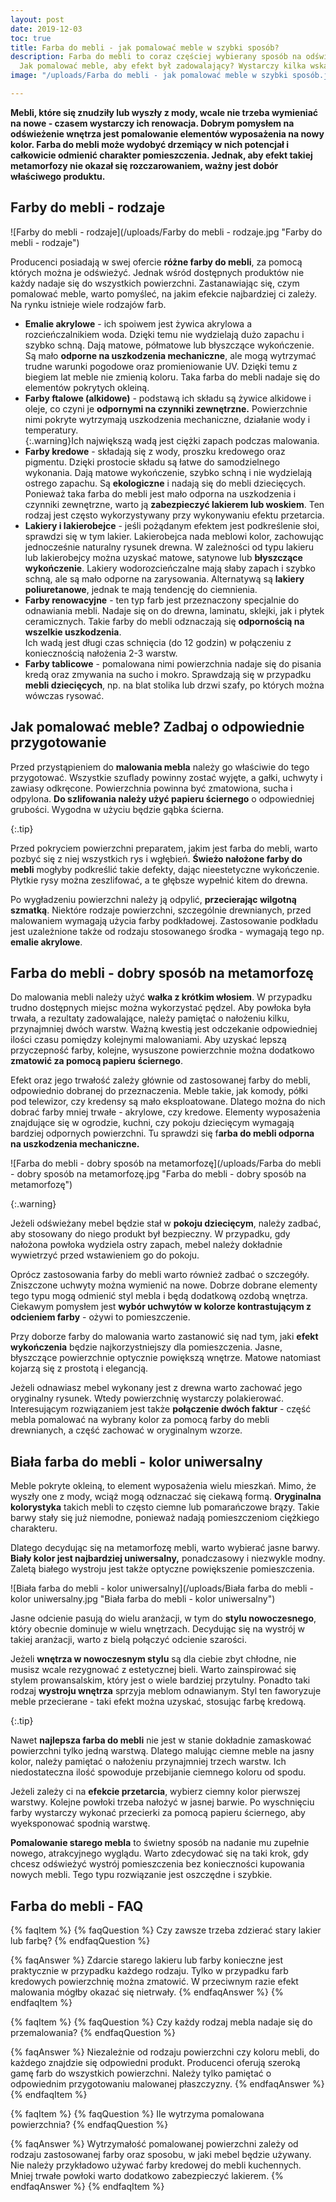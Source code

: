 ```yaml
---
layout: post
date: 2019-12-03
toc: true
title: Farba do mebli - jak pomalować meble w szybki sposób?
description: Farba do mebli to coraz częściej wybierany sposób na odświeżenie pomieszczenia.
  Jak pomalować meble, aby efekt był zadowalający? Wystarczy kilka wskazówek!
image: "/uploads/Farba do mebli - jak pomalować meble w szybki sposób.jpg"

---
```

**Mebli, które się znudziły lub wyszły z mody, wcale nie trzeba wymieniać na nowe - czasem wystarczy ich renowacja. Dobrym pomysłem na odświeżenie wnętrza jest pomalowanie elementów wyposażenia na nowy kolor. Farba do mebli może wydobyć drzemiący w nich potencjał i całkowicie odmienić charakter pomieszczenia. Jednak, aby efekt takiej metamorfozy nie okazał się rozczarowaniem, ważny jest dobór właściwego produktu.**

## Farby do mebli - rodzaje

![Farby do mebli - rodzaje](/uploads/Farby do mebli - rodzaje.jpg "Farby do mebli - rodzaje")

Producenci posiadają w swej ofercie **różne farby do mebli**, za pomocą których można je odświeżyć. Jednak wśród dostępnych produktów nie każdy nadaje się do wszystkich powierzchni. Zastanawiając się, czym pomalować meble, warto pomyśleć, na jakim efekcie najbardziej ci zależy. Na rynku istnieje wiele rodzajów farb.

* **Emalie akrylowe** - ich spoiwem jest żywica akrylowa a rozcieńczalnikiem woda. Dzięki temu nie wydzielają dużo zapachu i szybko schną. Dają matowe, półmatowe lub błyszczące wykończenie. Są mało **odporne na uszkodzenia mechaniczne**, ale mogą wytrzymać trudne warunki pogodowe oraz promieniowanie UV. Dzięki temu z biegiem lat meble nie zmienią koloru. Taka farba do mebli nadaje się do elementów pokrytych okleiną.
* **Farby ftalowe (alkidowe)** - podstawą ich składu są żywice alkidowe i oleje, co czyni je **odpornymi na czynniki zewnętrzne.** Powierzchnie nimi pokryte wytrzymają uszkodzenia mechaniczne, działanie wody i temperatury.   
  {:.warning}Ich największą wadą jest ciężki zapach podczas malowania.
* **Farby kredowe** - składają się z wody, proszku kredowego oraz pigmentu. Dzięki prostocie składu są łatwe do samodzielnego wykonania. Dają matowe wykończenie, szybko schną i nie wydzielają ostrego zapachu. Są **ekologiczne** i nadają się do mebli dziecięcych. Ponieważ taka farba do mebli jest mało odporna na uszkodzenia i czynniki zewnętrzne, warto ją **zabezpieczyć lakierem lub woskiem**. Ten rodzaj jest często wykorzystywany przy wykonywaniu efektu przetarcia.
* **Lakiery i lakierobejce** - jeśli pożądanym efektem jest podkreślenie słoi, sprawdzi się w tym lakier. Lakierobejca nada meblowi kolor, zachowując jednocześnie naturalny rysunek drewna. W zależności od typu lakieru lub lakierobejcy można uzyskać matowe, satynowe lub **błyszczące wykończenie**. Lakiery wodorozcieńczalne mają słaby zapach i szybko schną, ale są mało odporne na zarysowania. Alternatywą są **lakiery poliuretanowe**, jednak te mają tendencję do ciemnienia.
* **Farby renowacyjne** - ten typ farb jest przeznaczony specjalnie do odnawiania mebli. Nadaje się on do drewna, laminatu, sklejki, jak i płytek ceramicznych. Takie farby do mebli odznaczają się **odpornością na wszelkie uszkodzenia**.   
  Ich wadą jest długi czas schnięcia (do 12 godzin) w połączeniu z koniecznością nałożenia 2-3 warstw.
* **Farby tablicowe** - pomalowana nimi powierzchnia nadaje się do pisania kredą oraz zmywania na sucho i mokro. Sprawdzają się w przypadku **mebli dziecięcych**, np. na blat stolika lub drzwi szafy, po których można wówczas rysować.

## Jak pomalować meble? Zadbaj o odpowiednie przygotowanie

Przed przystąpieniem do **malowania mebla** należy go właściwie do tego przygotować. Wszystkie szuflady powinny zostać wyjęte, a gałki, uchwyty i zawiasy odkręcone. Powierzchnia powinna być zmatowiona, sucha i odpylona. **Do szlifowania należy użyć papieru ściernego** o odpowiedniej grubości. Wygodna w użyciu będzie gąbka ścierna.

{:.tip}

Przed pokryciem powierzchni preparatem, jakim jest farba do mebli, warto pozbyć się z niej wszystkich rys i wgłębień. **Świeżo nałożone farby do mebli** mogłyby podkreślić takie defekty, dając nieestetyczne wykończenie. Płytkie rysy można zeszlifować, a te głębsze wypełnić kitem do drewna.

Po wygładzeniu powierzchni należy ją odpylić, **przecierając wilgotną szmatką**. Niektóre rodzaje powierzchni, szczególnie drewnianych, przed malowaniem wymagają użycia farby podkładowej. Zastosowanie podkładu jest uzależnione także od rodzaju stosowanego środka - wymagają tego np. **emalie akrylowe**.

## Farba do mebli - dobry sposób na metamorfozę

Do malowania mebli należy użyć **wałka z krótkim włosiem**. W przypadku trudno dostępnych miejsc można wykorzystać pędzel. Aby powłoka była trwała, a rezultaty zadowalające, należy pamiętać o nałożeniu kilku, przynajmniej dwóch warstw. Ważną kwestią jest odczekanie odpowiedniej ilości czasu pomiędzy kolejnymi malowaniami. Aby uzyskać lepszą przyczepność farby, kolejne, wysuszone powierzchnie można dodatkowo **zmatowić za pomocą papieru ściernego**.

Efekt oraz jego trwałość zależy głównie od zastosowanej farby do mebli, odpowiednio dobranej do przeznaczenia. Meble takie, jak komody, półki pod telewizor, czy kredensy są mało eksploatowane. Dlatego można do nich dobrać farby mniej trwałe - akrylowe, czy kredowe. Elementy wyposażenia znajdujące się w ogrodzie, kuchni, czy pokoju dziecięcym wymagają bardziej odpornych powierzchni. Tu sprawdzi się f**arba do mebli odporna na uszkodzenia mechaniczne.**

![Farba do mebli - dobry sposób na metamorfozę](/uploads/Farba do mebli - dobry sposób na metamorfozę.jpg "Farba do mebli - dobry sposób na metamorfozę")

{:.warning}

Jeżeli odświeżany mebel będzie stał w **pokoju dziecięcym**, należy zadbać, aby stosowany do niego produkt był bezpieczny. W przypadku, gdy nałożona powłoka wydziela ostry zapach, mebel należy dokładnie wywietrzyć przed wstawieniem go do pokoju.

Oprócz zastosowania farby do mebli warto również zadbać o szczegóły. Zniszczone uchwyty można wymienić na nowe. Dobrze dobrane elementy tego typu mogą odmienić styl mebla i będą dodatkową ozdobą wnętrza. Ciekawym pomysłem jest **wybór uchwytów w kolorze kontrastującym z odcieniem farby** - ożywi to pomieszczenie.

Przy doborze farby do malowania warto zastanowić się nad tym, jaki **efekt wykończenia** będzie najkorzystniejszy dla pomieszczenia. Jasne, błyszczące powierzchnie optycznie powiększą wnętrze. Matowe natomiast kojarzą się z prostotą i elegancją.

Jeżeli odnawiasz mebel wykonany jest z drewna warto zachować jego oryginalny rysunek. Wtedy powierzchnię wystarczy polakierować. Interesującym rozwiązaniem jest także **połączenie dwóch faktur** - część mebla pomalować na wybrany kolor za pomocą farby do mebli drewnianych, a część zachować w oryginalnym wzorze.

## Biała farba do mebli - kolor uniwersalny

Meble pokryte okleiną, to element wyposażenia wielu mieszkań. Mimo, że wyszły one z mody, wciąż mogą odznaczać się ciekawą formą. **Oryginalna kolorystyka** takich mebli to często ciemne lub pomarańczowe brązy. Takie barwy stały się już niemodne, ponieważ nadają pomieszczeniom ciężkiego charakteru. 

Dlatego decydując się na metamorfozę mebli, warto wybierać jasne barwy. **Biały kolor jest najbardziej uniwersalny,** ponadczasowy i niezwykle modny. Zaletą białego wystroju jest także optyczne powiększenie pomieszczenia.

![Biała farba do mebli - kolor uniwersalny](/uploads/Biała farba do mebli - kolor uniwersalny.jpg "Biała farba do mebli - kolor uniwersalny")

Jasne odcienie pasują do wielu aranżacji, w tym do **stylu nowoczesnego**, który obecnie dominuje w wielu wnętrzach. Decydując się na wystrój w takiej aranżacji, warto z bielą połączyć odcienie szarości.

Jeżeli **wnętrza w nowoczesnym stylu** są dla ciebie zbyt chłodne, nie musisz wcale rezygnować z estetycznej bieli. Warto zainspirować się stylem prowansalskim, który jest o wiele bardziej przytulny. Ponadto taki rodzaj **wystroju wnętrza** sprzyja meblom odnawianym. Styl ten faworyzuje meble przecierane - taki efekt można uzyskać, stosując farbę kredową.

{:.tip}

Nawet **najlepsza farba do mebli** nie jest w stanie dokładnie zamaskować powierzchni tylko jedną warstwą. Dlatego malując ciemne meble na jasny kolor, należy pamiętać o nałożeniu przynajmniej trzech warstw. Ich niedostateczna ilość spowoduje przebijanie ciemnego koloru od spodu.

Jeżeli zależy ci na **efekcie przetarcia**, wybierz ciemny kolor pierwszej warstwy. Kolejne powłoki trzeba nałożyć w jasnej barwie. Po wyschnięciu farby wystarczy wykonać przecierki za pomocą papieru ściernego, aby wyeksponować spodnią warstwę.

**Pomalowanie starego mebla** to świetny sposób na nadanie mu zupełnie nowego, atrakcyjnego wyglądu. Warto zdecydować się na taki krok, gdy chcesz odświeżyć wystrój pomieszczenia bez konieczności kupowania nowych mebli. Tego typu rozwiązanie jest oszczędne i szybkie.

## Farba do mebli - FAQ

{% faqItem %}
{% faqQuestion %}
Czy zawsze trzeba zdzierać stary lakier lub farbę?
{% endfaqQuestion %}

{% faqAnswer %}
Zdarcie starego lakieru lub farby konieczne jest praktycznie w przypadku każdego rodzaju. Tylko w przypadku farb kredowych powierzchnię można zmatowić. W przeciwnym razie efekt malowania mógłby okazać się nietrwały.
{% endfaqAnswer %}
{% endfaqItem %}

{% faqItem %}
{% faqQuestion %}
Czy każdy rodzaj mebla nadaje się do przemalowania?
{% endfaqQuestion %}

{% faqAnswer %}
Niezależnie od rodzaju powierzchni czy koloru mebli, do każdego znajdzie się odpowiedni produkt. Producenci oferują szeroką gamę farb do wszystkich powierzchni. Należy tylko pamiętać o odpowiednim przygotowaniu malowanej płaszczyzny.
{% endfaqAnswer %}
{% endfaqItem %}

{% faqItem %}
{% faqQuestion %}
Ile wytrzyma pomalowana powierzchnia?
{% endfaqQuestion %}

{% faqAnswer %}
Wytrzymałość pomalowanej powierzchni zależy od rodzaju zastosowanej farby oraz sposobu, w jaki mebel będzie używany. Nie należy przykładowo używać farby kredowej do mebli kuchennych. Mniej trwałe powłoki warto dodatkowo zabezpieczyć lakierem.
{% endfaqAnswer %}
{% endfaqItem %}